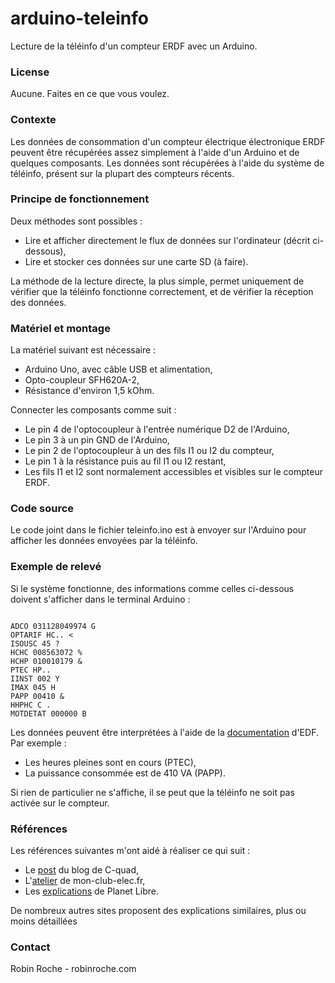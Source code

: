 # arduino-teleinfo

Lecture de la téléinfo d'un compteur ERDF avec un Arduino.

### License

Aucune. Faites en ce que vous voulez.

### Contexte

Les données de consommation d'un compteur électrique électronique ERDF peuvent être récupérées assez simplement à l'aide d'un Arduino et de quelques composants. Les données sont récupérées à l'aide du système de téléinfo, présent sur la plupart des compteurs récents.

### Principe de fonctionnement

Deux méthodes sont possibles :
- Lire et afficher directement le flux de données sur l'ordinateur (décrit ci-dessous),
- Lire et stocker ces données sur une carte SD (à faire).

La méthode de la lecture directe, la plus simple, permet uniquement de vérifier que la téléinfo fonctionne correctement, et de vérifier la réception des données.

### Matériel et montage

La matériel suivant est nécessaire :
- Arduino Uno, avec câble USB et alimentation,
- Opto-coupleur SFH620A-2,
- Résistance d'environ 1,5 kOhm.

Connecter les composants comme suit :
- Le pin 4 de l'optocoupleur à l'entrée numérique D2 de l'Arduino,
- Le pin 3 à un pin GND de l'Arduino,
- Le pin 2 de l'optocoupleur à un des fils I1 ou I2 du compteur,
- Le pin 1 à la résistance puis au fil I1 ou I2 restant,
- Les fils I1 et I2 sont normalement accessibles et visibles sur le compteur ERDF.

### Code source

Le code joint dans le fichier teleinfo.ino est à envoyer sur l'Arduino pour afficher les données envoyées par la téléinfo.

### Exemple de relevé

Si le système fonctionne, des informations comme celles ci-dessous doivent s'afficher dans le terminal Arduino :

<code>
ADCO 031128049974 G
OPTARIF HC.. <
ISOUSC 45 ?
HCHC 008563072 %
HCHP 010010179 &
PTEC HP..  
IINST 002 Y
IMAX 045 H
PAPP 00410 &
HHPHC C .
MOTDETAT 000000 B
</code>
 
Les données peuvent être interprétées à l'aide de la [documentation](http://www.erdf.fr/medias/DTR_Racc_Comptage/ERDF-NOI-CPT_02E.pdf) d'EDF. Par exemple :
- Les heures pleines sont en cours (PTEC),
- La puissance consommée est de 410 VA (PAPP).

Si rien de particulier ne s'affiche, il se peut que la téléinfo ne soit pas activée sur le compteur.

### Références

Les références suivantes m'ont aidé à réaliser ce qui suit :
- Le [post](http://blog.cquad.eu/2012/02/02/recuperer-la-teleinformation-avec-un-arduino/) du blog de C-quad,
- L'[atelier](http://www.mon-club-elec.fr/pmwiki_mon_club_elec/pmwiki.php?n=MAIN.ArduinoExpertTeleinfoTestSimpleLectureTrame) de mon-club-elec.fr,
- Les [explications](http://www.planet-libre.org/index.php?post_id=11810) de Planet Libre.

De nombreux autres sites proposent des explications similaires, plus ou moins détaillées

### Contact

Robin Roche - robinroche.com
